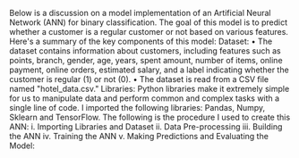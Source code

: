 Below is a discussion on a model implementation of an Artificial Neural Network (ANN) for binary classification. The goal of this model is to predict whether a customer is a regular customer or not based on various features. Here's a summary of the key components of this model:
Dataset:
•	The dataset contains information about customers, including features such as points, branch, gender, age, years, spent amount, number of items, online payment, online orders, estimated salary, and a label indicating whether the customer is regular (1) or not (0).
•	The dataset is read from a CSV file named "hotel_data.csv."
Libraries:
Python libraries make it extremely simple for us to manipulate data and perform common and complex tasks with a single line of code. I imported the following libraries:
Pandas, Numpy, Sklearn and TensorFlow.
The following is the procedure I used to create this ANN:
i.	Importing Libraries and Dataset
ii.	Data Pre-processing
iii.	Building the ANN
iv.	Training the ANN
v.	Making Predictions and Evaluating the Model:
